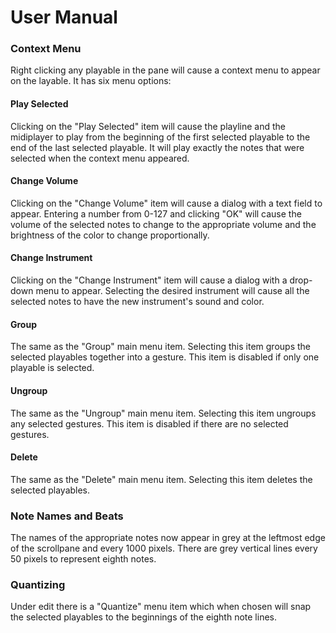 # User Manual

### Context Menu
Right clicking any playable in the pane will cause a context menu to appear on the layable. It has six menu options:
#### Play Selected
Clicking on the "Play Selected" item will cause the playline and the midiplayer to play from the beginning of the first selected playable to the end of the last selected playable. It will play exactly the notes that were selected when the context menu appeared.
#### Change Volume
Clicking on the "Change Volume" item will cause a dialog with a text field to appear. Entering a number from 0-127 and clicking "OK" will cause the volume of the selected notes to change to the appropriate volume and the brightness of the color to change proportionally.
#### Change Instrument
Clicking on the "Change Instrument" item will cause a dialog with a drop-down menu to appear. Selecting the desired instrument will cause all the selected notes to have the new instrument's sound and color.
#### Group
The same as the "Group" main menu item. Selecting this item groups the selected playables together into a gesture. This item is disabled if only one playable is selected.
#### Ungroup
The same as the "Ungroup" main menu item. Selecting this item ungroups any selected gestures. This item is disabled if there are no selected gestures.
#### Delete
The same as the "Delete" main menu item. Selecting this item deletes the selected playables.

### Note Names and Beats
The names of the appropriate notes now appear in grey at the leftmost edge of the scrollpane and every 1000 pixels. There are grey vertical lines every 50 pixels to represent eighth notes.

### Quantizing
Under edit there is a "Quantize" menu item which when chosen will snap the selected playables to the beginnings of the eighth note lines. 
